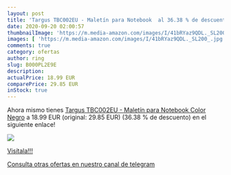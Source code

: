 ```yaml
---
layout: post
title: 'Targus TBC002EU - Maletín para Notebook  al 36.38 % de descuento'
date: 2020-09-20 02:00:57
thumbnailImage: 'https://m.media-amazon.com/images/I/41bRYaz9QDL._SL200_.jpg'
images: [ 'https://m.media-amazon.com/images/I/41bRYaz9QDL._SL200_.jpg' ]
comments: true
category: ofertas
author: ring
slug: B000PL2E9E
description:
actualPrice: 18.99 EUR
comparePrice: 29.85 EUR
inStock: true
---
```


Ahora mismo tienes [Targus TBC002EU - Maletín para Notebook  Color Negro](https://www.amazon.com/dp/B000PL2E9E/?tag=redken08-20) a 18.99 EUR (original: 29.85 EUR) (36.38 %  de descuento) en el siguiente enlace!

[![](https://m.media-amazon.com/images/I/41bRYaz9QDL._SL200_.jpg)](https://www.amazon.com/dp/B000PL2E9E/?tag=redken08-20)

[Visítala!!!](https://www.amazon.com/dp/B000PL2E9E/?tag=redken08-20)

[Consulta otras ofertas en nuestro canal de telegram](https://t.me/s/ofertas25)
